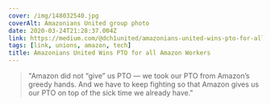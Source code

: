 ```yaml
---
cover: /img/148032540.jpg
coverAlt: Amazonians United group photo
date: 2020-03-24T21:28:37.004Z
link: https://medium.com/@dch1united/amazonians-united-wins-pto-for-all-amazon-workers-f17e6ffbb192
tags: [link, unions, amazon, tech]
title: Amazonians United Wins PTO for all Amazon Workers
---
```


> "Amazon did not “give” us PTO — we took our PTO from Amazon’s greedy hands. And we have to keep fighting so that Amazon gives us our PTO on top of the sick time we already have."
